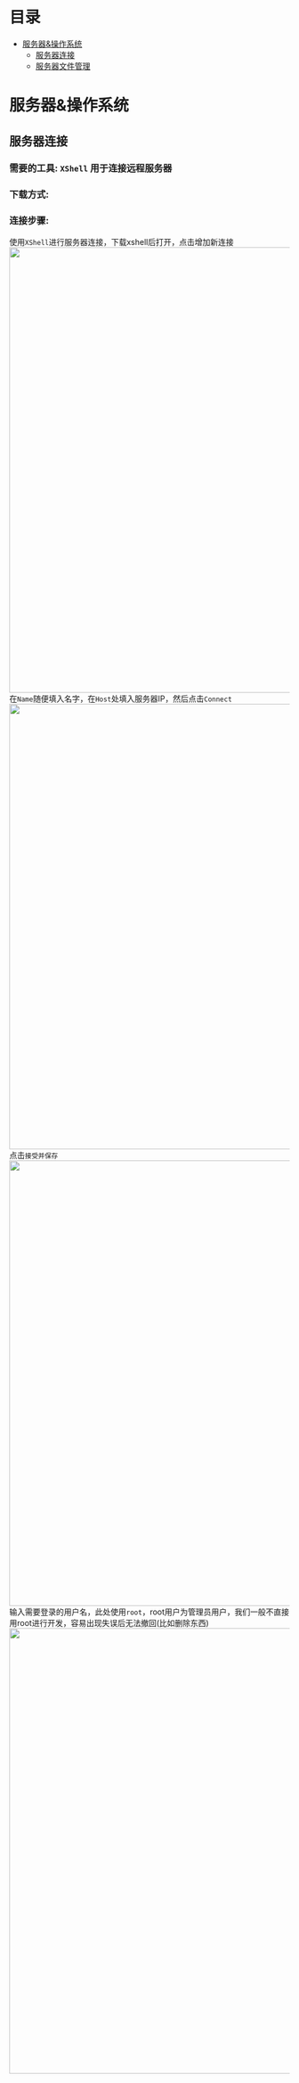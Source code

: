 # 目录
- [服务器&操作系统](#服务器&操作系统)
	- [服务器连接](#服务器连接)
	- [服务器文件管理](#服务器文件管理)

# 服务器&操作系统
## 服务器连接
### 需要的工具: `XShell` 用于连接远程服务器 
### 下载方式:   
### 连接步骤:   
使用`XShell`进行服务器连接，下载xshell后打开，点击增加新连接  
<img src="https://user-images.githubusercontent.com/65151826/233850327-987f2230-6a8d-4d60-8434-931af84e0dbf.png" width="800px">   
在`Name`随便填入名字，在`Host`处填入服务器IP，然后点击`Connect`  
<img src="https://user-images.githubusercontent.com/65151826/233850844-7bd60c8e-29ce-440f-a214-b7dcb9ec9640.png" width="800px">
点击`接受并保存`  
<img src="https://user-images.githubusercontent.com/65151826/233922401-8411d0bb-6c53-446e-b903-f9fddfafa662.png" width="800px">
输入需要登录的用户名，此处使用`root`，root用户为管理员用户，我们一般不直接用root进行开发，容易出现失误后无法撤回(比如删除东西)  
<img src="https://user-images.githubusercontent.com/65151826/233923739-f7aa3ea7-cc29-4565-b316-37ee88e294b4.png" width="800px">




